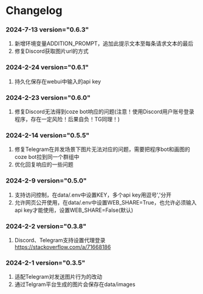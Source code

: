 # Changelog
### 2024-7-13 version="0.6.3"
1. 新增环境变量ADDITION_PROMPT，追加此提示文本至每条请求文本的最后
2. 修复Discord获取图片url的方式

### 2024-2-24 version="0.6.1"
1. 持久化保存在webui中输入的api key

### 2024-2-23 version="0.6.0"
1. 修复Discord无法得到coze bot响应的问题(注意！使用Discord用户账号登录程序，存在一定风险！后果自负！TG同理！)

### 2024-2-14 version="0.5.5"
1. 修复Telegram在并发场景下图片无法对应的问题，需要把程序bot和画图的coze bot拉到同一个群组中
2. 优化回复响应的一些问题

### 2024-2-9 version="0.5.0"
1. 支持访问控制，在data/.env中设置KEY，多个api key用逗号','分开
2. 允许网页公开使用，在data/.env中设置WEB_SHARE=True，也允许必须输入api key才能使用，设置WEB_SHARE=False(默认)

### 2024-2-2 version="0.3.8"
1. Discord、Telegram支持设置代理登录 https://stackoverflow.com/a/71668186

### 2024-2-1 version="0.3.5"
1. 适配Telegram对发送图片行为的改动
2. 通过Telgram平台生成的图片会保存在data/images